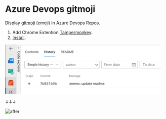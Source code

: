 # Azure Devops gitmoji

Display [gitmoji](https://gitmoji.carloscuesta.me/) (emoji) in Azure Devops Repos.

1. Add Chrome Extention [Tampermonkey](https://chrome.google.com/webstore/detail/tampermonkey/dhdgffkkebhmkfjojejmpbldmpobfkfo.).
2. [Install](https://github.com/nkmr-jp/userscripts/raw/master/Azure_Devops_gitmoji/script.user.js). 


![before](before.png)

↓↓↓

![after](after.aftre)
